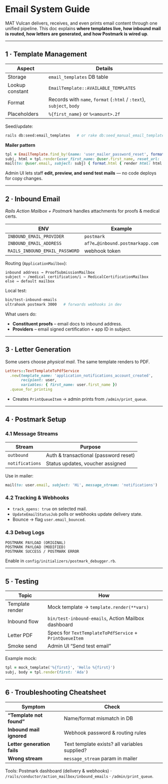 # Email System Guide

MAT Vulcan delivers, receives, and even prints email content through one unified pipeline. This doc explains **where templates live, how inbound mail is routed, how letters are generated, and how Postmark is wired up**.

---

## 1 · Template Management

| Aspect | Details |
|--------|---------|
| Storage | `email_templates` DB table |
| Lookup constant | `EmailTemplate::AVAILABLE_TEMPLATES` |
| Format | Records with `name`, `format` (`:html` / `:text`), `subject`, `body` |
| Placeholders | `%{first_name}` or `%<amount>.2f` |

Seed/update:

```bash
rails db:seed:email_templates   # or rake db:seed_manual_email_templates
```

**Mailer pattern**

```ruby
tpl = EmailTemplate.find_by!(name: 'user_mailer_password_reset', format: :html)
subj, html = tpl.render(user_first_name: @user.first_name, reset_url: ...)
mail(to: @user.email, subject: subj) { format.html { render html: html.html_safe } }
```

Admin UI lets staff **edit, preview, and send test mails** — no code deploys for copy changes.

---

## 2 · Inbound Email

*Rails Action Mailbox + Postmark* handles attachments for proofs & medical certs.

| ENV | Example |
|-----|---------|
| `INBOUND_EMAIL_PROVIDER` | `postmark` |
| `INBOUND_EMAIL_ADDRESS` | `af7e…@inbound.postmarkapp.com` |
| `RAILS_INBOUND_EMAIL_PASSWORD` | webhook token |

Routing (`ApplicationMailbox`):

```text
inbound address → ProofSubmissionMailbox
subject ~ /medical certification/i → MedicalCertificationMailbox
else → default mailbox
```

Local test:

```bash
bin/test-inbound-emails
ultrahook postmark 3000   # forwards webhooks in dev
```

What users do:

* **Constituent proofs** – email docs to inbound address.  
* **Providers** – email signed certification + app ID in subject.

---

## 3 · Letter Generation

Some users choose *physical mail*. The same template renders to PDF.

```ruby
Letters::TextTemplateToPdfService
  .new(template_name: 'application_notifications_account_created',
       recipient: user,
       variables: { first_name: user.first_name })
  .queue_for_printing
```

* Creates `PrintQueueItem` → admin prints from `/admin/print_queue`.

---

## 4 · Postmark Setup

### 4.1 Message Streams

| Stream | Purpose |
|--------|---------|
| `outbound` | Auth & transactional (password reset) |
| `notifications` | Status updates, voucher assigned |

Use in mailer:

```ruby
mail(to: user.email, subject: 'Hi', message_stream: 'notifications')
```

### 4.2 Tracking & Webhooks

* `track_opens: true` on selected mail.  
* `UpdateEmailStatusJob` polls or webhooks update delivery state.  
* Bounce → flag `user.email_bounced`.

### 4.3 Debug Logs

```
POSTMARK PAYLOAD (ORIGINAL)
POSTMARK PAYLOAD (MODIFIED)
POSTMARK SUCCESS / POSTMARK ERROR
```

Enable in `config/initializers/postmark_debugger.rb`.

---

## 5 · Testing

| Topic | How |
|-------|-----|
| Template render | Mock template → `template.render(**vars)` |
| Inbound flow | `bin/test-inbound-emails`, Action Mailbox dashboard |
| Letter PDF | Specs for `TextTemplateToPdfService` + `PrintQueueItem` |
| Smoke send | Admin UI “Send test email” |

Example mock:

```ruby
tpl = mock_template('%{first}', 'Hello %{first}')
subj, body = tpl.render(first: 'Ada')
```

---

## 6 · Troubleshooting Cheatsheet

| Symptom | Check |
|---------|-------|
| **“Template not found”** | Name/format mismatch in DB |
| **Inbound mail ignored** | Webhook password & routing rules |
| **Letter generation fails** | Text template exists? all variables supplied? |
| **Wrong stream** | `message_stream` param in mailer |

Tools: Postmark dashboard (delivery & webhooks) · `/rails/conductor/action_mailbox/inbound_emails` · `/admin/print_queue`.